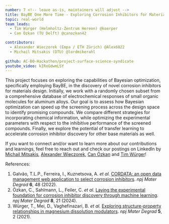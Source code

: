 ```yaml
---
number: 7 <!-- leave as-is, maintainers will adjust -->
title: BayBE One More Time - Exploring Corrosion Inhibitors for Materials Design
topic: real-world
team_leads:
  - Tim Würger (Helmholtz-Zentrum Hereon) @koerper
  - Can Özkan (TU Delft) @canozkan42

contributors:
  - Alexander Wieczorek (Empa / ETH Zürich) @Alex6022
  - Michail Mitsakis (DTU) @lordmikerahl
  
github: AC-BO-Hackathon/project-surface-science-syndicate
youtube_video: kIRxGdwmLSY
---
```


This project focuses on exploring the capabilities of Bayesian optimization, specifically employing BayBE, in the discovery of novel corrosion inhibitors for materials design. Initially, we work with a randomly chosen subset from a comprehensive database of electrochemical responses of small organic molecules for aluminum alloys. Our goal is to assess how Bayesian optimization can speed up the screening process across the design space to identify promising compounds. We compare different strategies for incorporating chemical information, while optimizing the experimental parameters with respect to the inhibitive performance of the screened compounds. Finally, we explore the potential of transfer learning to accelerate corrosion inhibitor discovery for other base materials as well.

If you want to connect and/or want to learn more about our contributions and learnings, feel free to reach out and check our postings on LinkedIn by [Michail Mitsakis](https://www.linkedin.com/posts/michail-mitsakis_project-7-baybe-one-more-time-exploring-activity-7180894234835644416-kkF9?utm_source=share&utm_medium=member_desktop), [Alexander Wieczorek](https://www.linkedin.com/posts/alexander-wieczorek_github-ac-bo-hackathonproject-surface-science-syndicate-activity-7180880116799979520-1JEZ?utm_source=share&utm_medium=member_desktop), [Can Özkan](https://www.linkedin.com/posts/canozkan42_github-ac-bo-hackathonproject-surface-science-syndicate-activity-7181189184894779393-5O15?utm_source=share&utm_medium=member_desktop) and [Tim Würger](https://www.linkedin.com/posts/tim-wuerger_project-7-baybe-one-more-time-exploring-activity-7183034959069143040-Nk7O?utm_source=share&utm_medium=member_desktop)!

References:
1. Galvão, T.L.P., Ferreira, I., Kuznetsova, A. _et al._ [CORDATA: an open data management web application to select corrosion inhibitors](https://doi.org/10.1038/s41529-022-00259-9). _npj Mater Degrad_ **6**, 48 (2022).
2. Özkan, C., Sahlmann, L., Feiler, C. _et al._ [Laying the experimental foundation for corrosion inhibitor discovery through machine learning](https://doi.org/10.1038/s41529-024-00435-z). _npj Mater Degrad_ **8**, 21 (2024).
3. Würger, T., Mei, D., Vaghefinazari, B. _et al._ [Exploring structure-property relationships in magnesium dissolution modulators](https://doi.org/10.1038/s41529-020-00148-z). _npj Mater Degrad_ **5**, 2 (2021).
